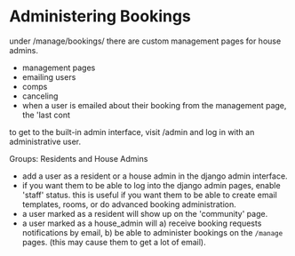 # Administering Bookings

under /manage/bookings/ there are custom management pages for house admins. 

- management pages
- emailing users
- comps
- canceling
- when a user is emailed about their booking from the management page, the 'last cont

to get to the built-in admin interface, visit /admin and log in with an administrative user. 

Groups: Residents and House Admins

- add a user as a resident or a house admin in the django admin interface. 
- if you want them to be able to log into the django admin pages, enable 'staff' status. this is useful if you want them to be able to create email templates, rooms, or do advanced booking administration. 
- a user marked as a resident will show up on the 'community' page. 
- a user marked as a house_admin will a) receive booking requests notifications by email, b) be able to administer bookings on the `/manage` pages. (this may cause them to get a lot of email). 

